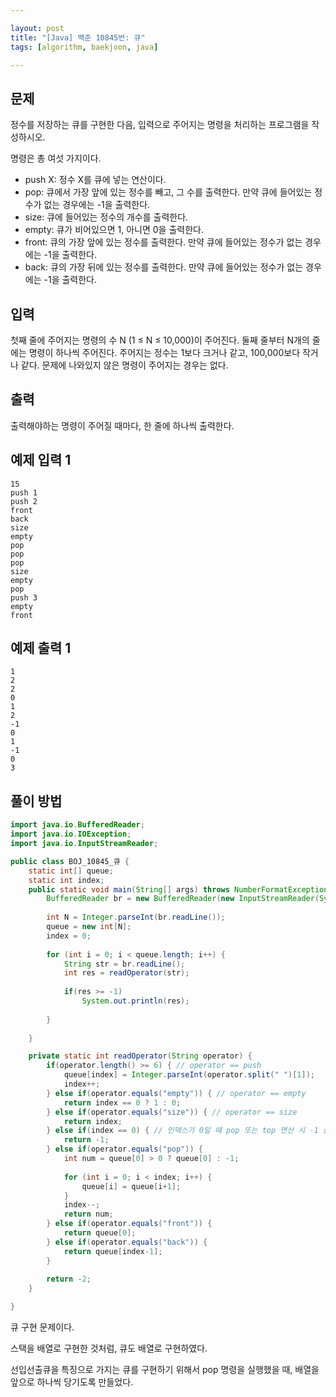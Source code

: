 ```yaml
---

layout: post
title: "[Java] 백준 10845번: 큐"
tags: [algorithm, baekjoon, java]

---
```


## 문제

정수를 저장하는 큐를 구현한 다음, 입력으로 주어지는 명령을 처리하는 프로그램을 작성하시오.

명령은 총 여섯 가지이다.

- push X: 정수 X를 큐에 넣는 연산이다.
- pop: 큐에서 가장 앞에 있는 정수를 빼고, 그 수를 출력한다. 만약 큐에 들어있는 정수가 없는 경우에는 -1을 출력한다.
- size: 큐에 들어있는 정수의 개수를 출력한다.
- empty: 큐가 비어있으면 1, 아니면 0을 출력한다.
- front: 큐의 가장 앞에 있는 정수를 출력한다. 만약 큐에 들어있는 정수가 없는 경우에는 -1을 출력한다.
- back: 큐의 가장 뒤에 있는 정수를 출력한다. 만약 큐에 들어있는 정수가 없는 경우에는 -1을 출력한다.

## 입력

첫째 줄에 주어지는 명령의 수 N (1 ≤ N ≤ 10,000)이 주어진다. 둘째 줄부터 N개의 줄에는 명령이 하나씩 주어진다. 주어지는 정수는 1보다 크거나 같고, 100,000보다 작거나 같다. 문제에 나와있지 않은 명령이 주어지는 경우는 없다.

## 출력

출력해야하는 명령이 주어질 때마다, 한 줄에 하나씩 출력한다.

## 예제 입력 1

```
15
push 1
push 2
front
back
size
empty
pop
pop
pop
size
empty
pop
push 3
empty
front
```

## 예제 출력 1

```
1
2
2
0
1
2
-1
0
1
-1
0
3
```



## 풀이 방법

```java
import java.io.BufferedReader;
import java.io.IOException;
import java.io.InputStreamReader;

public class BOJ_10845_큐 {
	static int[] queue;
	static int index;
	public static void main(String[] args) throws NumberFormatException, IOException {
		BufferedReader br = new BufferedReader(new InputStreamReader(System.in));
		
		int N = Integer.parseInt(br.readLine());
		queue = new int[N];
		index = 0;
		
		for (int i = 0; i < queue.length; i++) {
			String str = br.readLine();
			int res = readOperator(str);
			
			if(res >= -1)
				System.out.println(res);
			
		}
		
	}

	private static int readOperator(String operator) {		
		if(operator.length() >= 6) { // operator == push
			queue[index] = Integer.parseInt(operator.split(" ")[1]);
			index++;
		} else if(operator.equals("empty")) { // operator == empty
			return index == 0 ? 1 : 0;
		} else if(operator.equals("size")) { // operator == size
			return index;
		} else if(index == 0) { // 인덱스가 0일 때 pop 또는 top 연산 시 -1 출력
			return -1;
		} else if(operator.equals("pop")) {
			int num = queue[0] > 0 ? queue[0] : -1;
			
			for (int i = 0; i < index; i++) {
				queue[i] = queue[i+1];
			}
			index--;
			return num;
		} else if(operator.equals("front")) {
			return queue[0];
		} else if(operator.equals("back")) {
			return queue[index-1];
		}
		
		return -2;
	}

}
```

큐 구현 문제이다.

스택을 배열로 구현한 것처럼, 큐도 배열로 구현하였다.

선입선출큐을 특징으로 가지는 큐를 구현하기 위해서 pop 명령을 실행했을 때, 배열을 앞으로 하나씩 당기도록 만들었다.
